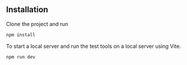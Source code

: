 ## Installation

Clone the project and run
```bash
npm install
```

To start a local server and run the test tools on a local server using Vite.
```bash
npm run dev
```